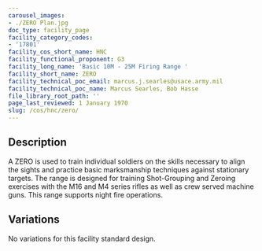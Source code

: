 ```yaml
---
carousel_images:
- ./ZERO Plan.jpg
doc_type: facility_page
facility_category_codes:
- '17801'
facility_cos_short_name: HNC
facility_functional_proponent: G3
facility_long_name: 'Basic 10M - 25M Firing Range '
facility_short_name: ZERO
facility_technical_poc_email: marcus.j.searles@usace.army.mil
facility_technical_poc_name: Marcus Searles, Bob Hasse
file_library_root_path: ''
page_last_reviewed: 1 January 1970
slug: /cos/hnc/zero/
---
```




## Description

A ZERO is used to train individual soldiers on the skills necessary to align the sights and practice basic marksmanship techniques against stationary targets. The range is designed for training Shot-Grouping and Zeroing exercises with the M16 and M4 series rifles as well as crew served machine guns. This range supports night fire operations.

## Variations

No variations for this facility standard design.